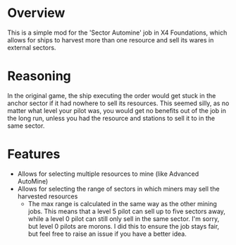 ﻿# Overview

This is a simple mod for the 'Sector Automine' job in X4 Foundations,
which allows for ships to harvest more than one resource and sell its
wares in external sectors.

# Reasoning

In the original game, the ship executing the order would get stuck in
the anchor sector if it had nowhere to sell its resources. This seemed
silly, as no matter what level your pilot was, you would get no benefits
out of the job in the long run, unless you had the resource and stations
to sell it to in the same sector.

# Features

- Allows for selecting multiple resources to mine (like Advanced
  AutoMine)
- Allows for selecting the range of sectors in which miners may sell the
  harvested resources
  - The max range is calculated in the same way as the other mining
    jobs. This means that a level 5 pilot can sell up to five sectors
    away, while a level 0 pilot can still only sell in the same sector.
    I'm sorry, but level 0 pilots are morons. I did this to ensure the
    job stays fair, but feel free to raise an issue if you have a better
    idea.